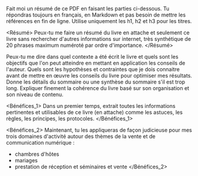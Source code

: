 
Fait moi un résumé de ce PDF en faisant les parties ci-dessous.
Tu répondras toujours en français, en Markdown et pas besoin de mettre les références en fin de ligne.
Utilise uniquement les h1, h2 et h3 pour les titres.


<Résumé>
Peux-tu me faire un résumé du livre en attache et seulement ce livre sans rechercher d'autres informations sur internet, très synthétique de 20 phrases maximum numéroté par ordre d'importance.
</Résumé>

<Contexte>
Peux-tu me dire dans quel contexte a été écrit le livre et quels sont les objectifs que l'on peut atteindre en mettant en application les conseils de l'auteur.
Quels sont les hypothèses et contraintes que je dois connaitre avant de mettre en œuvre les conseils du livre pour optimiser mes résultats.
</Contexte>

<Sommaire>
Donne les détails du sommaire ou une synthèse du sommaire s'il est trop long.
</Sommaire>

<Contenu>
Expliquer finement la cohérence du livre basé sur son organisation et son niveau de contenu.
</Contenu>

<Bénéfices_1>
Dans un premier temps, extrait toutes les informations pertinentes et utilisables de ce livre (en attache) comme les astuces, les règles, les principes, les protocoles.
</Bénéfices_1>

<Bénéfices_2>
Maintenant, tu les appliqueras de façon judicieuse pour mes trois domaines d'activité autour des thèmes de la vente et de communication numérique :
- chambres d'hôtes
- mariages
- prestation de réception et séminaires et vente
</Bénéfices_2>
